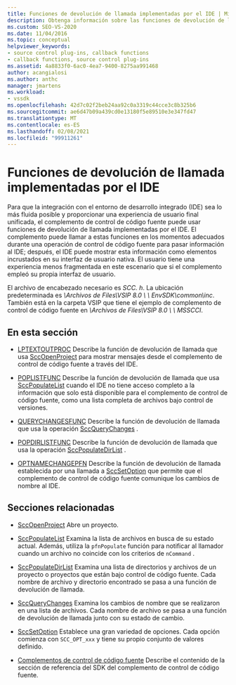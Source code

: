 ```yaml
---
title: Funciones de devolución de llamada implementadas por el IDE | Microsoft Docs
description: Obtenga información sobre las funciones de devolución de llamada a las que el complemento puede llamar en los momentos adecuados durante una operación de control de código fuente para pasar información al IDE.
ms.custom: SEO-VS-2020
ms.date: 11/04/2016
ms.topic: conceptual
helpviewer_keywords:
- source control plug-ins, callback functions
- callback functions, source control plug-ins
ms.assetid: 4a8833f0-6ac0-4ea7-9400-8275aa991468
author: acangialosi
ms.author: anthc
manager: jmartens
ms.workload:
- vssdk
ms.openlocfilehash: 42d7c02f2beb24aa92c0a3319c44cce3c8b325b6
ms.sourcegitcommit: ae6d47b09a439cd0e13180f5e89510e3e347fd47
ms.translationtype: MT
ms.contentlocale: es-ES
ms.lasthandoff: 02/08/2021
ms.locfileid: "99911261"
---
```

# <a name="callback-functions-implemented-by-the-ide"></a>Funciones de devolución de llamada implementadas por el IDE
Para que la integración con el entorno de desarrollo integrado (IDE) sea lo más fluida posible y proporcionar una experiencia de usuario final unificada, el complemento de control de código fuente puede usar funciones de devolución de llamada implementadas por el IDE. El complemento puede llamar a estas funciones en los momentos adecuados durante una operación de control de código fuente para pasar información al IDE; después, el IDE puede mostrar esta información como elementos incrustados en su interfaz de usuario nativa. El usuario tiene una experiencia menos fragmentada en este escenario que si el complemento empleó su propia interfaz de usuario.

 El archivo de encabezado necesario es *SCC. h*. La ubicación predeterminada es *\Archivos de Files\VSIP 8.0 \ \\ EnvSDK\common\inc*. También está en la carpeta VSIP que tiene el ejemplo de complemento de control de código fuente en *\Archivos de Files\VSIP 8.0 \\ \ MSSCCI*.

## <a name="in-this-section"></a>En esta sección
- [LPTEXTOUTPROC](../extensibility/lptextoutproc.md) Describe la función de devolución de llamada que usa [SccOpenProject](../extensibility/sccopenproject-function.md) para mostrar mensajes desde el complemento de control de código fuente a través del IDE.

- [POPLISTFUNC](../extensibility/poplistfunc.md) Describe la función de devolución de llamada que usa [SccPopulateList](../extensibility/sccpopulatelist-function.md) cuando el IDE no tiene acceso completo a la información que solo está disponible para el complemento de control de código fuente, como una lista completa de archivos bajo control de versiones.

- [QUERYCHANGESFUNC](../extensibility/querychangesfunc.md) Describe la función de devolución de llamada que usa la operación [SccQueryChanges](../extensibility/sccquerychanges-function.md) .

- [POPDIRLISTFUNC](../extensibility/popdirlistfunc.md) Describe la función de devolución de llamada que usa la operación [SccPopulateDirList](../extensibility/sccpopulatedirlist-function.md) .

- [OPTNAMECHANGEPFN](../extensibility/optnamechangepfn.md) Describe la función de devolución de llamada establecida por una llamada a [SccSetOption](../extensibility/sccsetoption-function.md) que permite que el complemento de control de código fuente comunique los cambios de nombre al IDE.

## <a name="related-sections"></a>Secciones relacionadas
- [SccOpenProject](../extensibility/sccopenproject-function.md) Abre un proyecto.

- [SccPopulateList](../extensibility/sccpopulatelist-function.md) Examina la lista de archivos en busca de su estado actual. Además, utiliza la `pfnPopulate` función para notificar al llamador cuando un archivo no coincide con los criterios de `nCommand` .

- [SccPopulateDirList](../extensibility/sccpopulatedirlist-function.md) Examina una lista de directorios y archivos de un proyecto o proyectos que están bajo control de código fuente. Cada nombre de archivo y directorio encontrado se pasa a una función de devolución de llamada.

- [SccQueryChanges](../extensibility/sccquerychanges-function.md) Examina los cambios de nombre que se realizaron en una lista de archivos. Cada nombre de archivo se pasa a una función de devolución de llamada junto con su estado de cambio.

- [SccSetOption](../extensibility/sccsetoption-function.md) Establece una gran variedad de opciones. Cada opción comienza con `SCC_OPT_xxx` y tiene su propio conjunto de valores definido.

- [Complementos de control de código fuente](../extensibility/source-control-plug-ins.md) Describe el contenido de la sección de referencia del SDK del complemento de control de código fuente.
